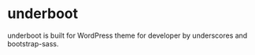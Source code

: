 # underboot
underboot is built for WordPress theme for developer by underscores and bootstrap-sass.
